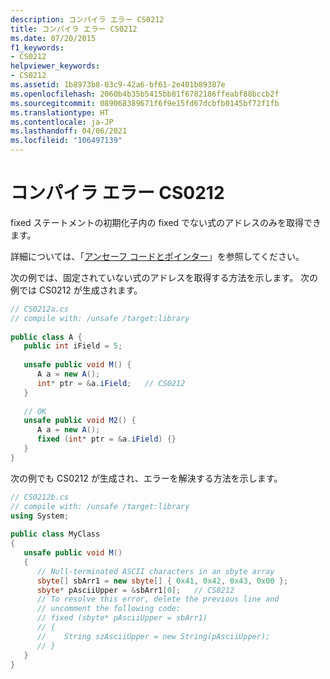 ```yaml
---
description: コンパイラ エラー CS0212
title: コンパイラ エラー CS0212
ms.date: 07/20/2015
f1_keywords:
- CS0212
helpviewer_keywords:
- CS0212
ms.assetid: 1b8973b8-03c9-42a6-bf61-2e401b89387e
ms.openlocfilehash: 2060b4b35b5415bb81f6782186ffeabf88bccb2f
ms.sourcegitcommit: 089068389671f6f9e15fd67dcbfb0145bf72f1fb
ms.translationtype: HT
ms.contentlocale: ja-JP
ms.lasthandoff: 04/06/2021
ms.locfileid: "106497139"
---
```

# <a name="compiler-error-cs0212"></a>コンパイラ エラー CS0212

fixed ステートメントの初期化子内の fixed でない式のアドレスのみを取得できます。  
  
 詳細については、「[アンセーフ コードとポインター](../language-reference/unsafe-code.md)」を参照してください。  
  
 次の例では、固定されていない式のアドレスを取得する方法を示します。 次の例では CS0212 が生成されます。  
  
```csharp  
// CS0212a.cs  
// compile with: /unsafe /target:library  
  
public class A {  
   public int iField = 5;  
  
   unsafe public void M() {
      A a = new A();  
      int* ptr = &a.iField;   // CS0212
   }  
  
   // OK  
   unsafe public void M2() {  
      A a = new A();  
      fixed (int* ptr = &a.iField) {}  
   }  
}  
```  
  
 次の例でも CS0212 が生成され、エラーを解決する方法を示します。  
  
```csharp  
// CS0212b.cs  
// compile with: /unsafe /target:library  
using System;  
  
public class MyClass  
{  
   unsafe public void M()  
   {  
      // Null-terminated ASCII characters in an sbyte array
      sbyte[] sbArr1 = new sbyte[] { 0x41, 0x42, 0x43, 0x00 };  
      sbyte* pAsciiUpper = &sbArr1[0];   // CS0212  
      // To resolve this error, delete the previous line and
      // uncomment the following code:  
      // fixed (sbyte* pAsciiUpper = sbArr1)  
      // {  
      //    String szAsciiUpper = new String(pAsciiUpper);  
      // }  
   }  
}  
```
